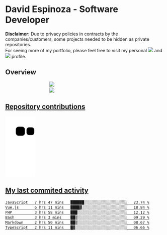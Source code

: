 # David Espinoza - Software Developer
<div id="links">
  <p>
    <strong>Disclaimer:</strong> Due to privacy policies in contracts by the companies/customers, some projects needed to be hidden as private repositories. <br />
For seeing more of my portfolio, please feel free to visit my personal <a href="https://davidespinoza.dev" target="_blank"><img src="https://img.shields.io/badge/website-000000?style=for-the-badge&logo=About.me&logoColor=white" target="_blank"></a> and <a href="https://www.linkedin.com/in/despinozap" target="_blank"><img src="https://img.shields.io/badge/LinkedIn-0077B5?style=for-the-badge&logo=linkedin&logoColor=white" target="_blank"></a> profile.
  </p>
</div>

## Overview

<div id="stats">
  <a href="https://github.com/despinozap">
  <img height="180em" style="margin: 0em 10em;" src="https://github-readme-stats.vercel.app/api?username=despinozap&show_icons=true&include_all_commits=true&count_private=true&theme=default"/>
  <img height="180em" style="margin: 0em 10em;" src="https://github-readme-stats.vercel.app/api/top-langs/?username=despinozap&layout=compact&langs_count=7&theme=default"/>
</div>
 
## Repository contributions
<div id="snake"> 

  ![Snake animation](https://github.com/despinozap/despinozap/blob/output/github-contribution-grid-snake.svg)
</div>

## My last commited activity
<!--START_SECTION:waka-->

```text
JavaScript   7 hrs 47 mins   ██████░░░░░░░░░░░░░░░░░░░   23.74 %
Vue.js       6 hrs 11 mins   ████▓░░░░░░░░░░░░░░░░░░░░   18.84 %
PHP          3 hrs 58 mins   ███░░░░░░░░░░░░░░░░░░░░░░   12.12 %
Bash         3 hrs 3 mins    ██▒░░░░░░░░░░░░░░░░░░░░░░   09.29 %
Markdown     2 hrs 50 mins   ██▒░░░░░░░░░░░░░░░░░░░░░░   08.67 %
TypeScript   2 hrs 11 mins   █▓░░░░░░░░░░░░░░░░░░░░░░░   06.66 %
```

<!--END_SECTION:waka-->
